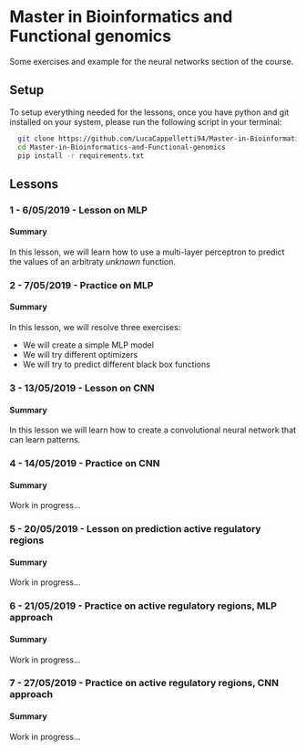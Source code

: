 # Master in Bioinformatics and Functional genomics
Some exercises and example for the neural networks section of the course.

## Setup
To setup everything needed for the lessons, once you have python and git installed on your system, please run the following script in your terminal:
```bash
  git clone https://github.com/LucaCappelletti94/Master-in-Bioinformatics-and-Functional-genomics.git
  cd Master-in-Bioinformatics-and-Functional-genomics
  pip install -r requirements.txt
```

## Lessons
### 1 - 6/05/2019 - Lesson on MLP
#### Summary
In this lesson, we will learn how to use a multi-layer perceptron to predict the values of an arbitraty *unknown* function.

### 2 - 7/05/2019 - Practice on MLP
#### Summary
In this lesson, we will resolve three exercises:
- We will create a simple MLP model
- We will try different optimizers
- We will try to predict different black box functions

### 3 - 13/05/2019 - Lesson on CNN
#### Summary
In this lesson we will learn how to create a convolutional neural network that can learn patterns.

### 4 - 14/05/2019 - Practice on CNN
#### Summary
Work in progress...

### 5 - 20/05/2019 - Lesson on prediction active regulatory regions
#### Summary
Work in progress...

### 6 - 21/05/2019 - Practice on active regulatory regions, MLP approach
#### Summary
Work in progress...

### 7 - 27/05/2019 -  Practice on active regulatory regions, CNN approach
#### Summary
Work in progress...
